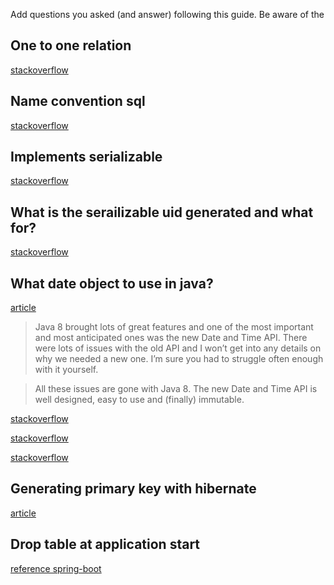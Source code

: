 Add questions you asked (and answer) following this guide. Be aware of the 

## One to one relation
[stackoverflow](https://stackoverflow.com/questions/13644979/mysql-one-to-one-relation)

## Name convention sql
[stackoverflow](https://stackoverflow.com/questions/7662/database-table-and-column-naming-conventions)

## Implements serializable
[stackoverflow](https://stackoverflow.com/questions/2726300/do-hibernate-table-classes-need-to-be-serializable)

## What is the serailizable uid generated and what for?
[stackoverflow](https://stackoverflow.com/questions/10389180/about-generated-serialversionuid-in-eclipse)

## What date object to use in java?
[article](https://thoughts-on-java.org/persist-localdate-localdatetime-jpa/)

> Java 8 brought lots of great features and one of the most important and most anticipated ones was the new Date and Time API. There were lots of issues with the old API and I won’t get into any details on why we needed a new one. I’m sure you had to struggle often enough with it yourself.

> All these issues are gone with Java 8. The new Date and Time API is well designed, easy to use and (finally) immutable.

[stackoverflow](https://stackoverflow.com/questions/2305973/java-util-date-vs-java-sql-date/2306051#2306051)

[stackoverflow](https://stackoverflow.com/questions/21242110/convert-java-util-date-to-java-time-localdate)

[stackoverflow](https://stackoverflow.com/questions/44762884/how-use-java-time-localdate-using-hibernate5-and-vaadin8)

## Generating primary key with hibernate
[article](https://thoughts-on-java.org/jpa-generate-primary-keys/)

## Drop table at application start
[reference spring-boot](https://docs.spring.io/spring-boot/docs/current/reference/html/howto-database-initialization.html)
